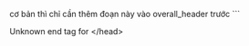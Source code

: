 cơ bản thì chỉ cần thêm đoạn này vào overall\_header trước ```


Unknown end tag for &lt;/head&gt;

``` để chạy tipsy cho những thẻ chứa title mặc định.



```




<script type="text/javascript" src="http://onehackoranother.com/projects/jquery/tipsy/javascripts/jquery.tipsy.js">

Unknown end tag for &lt;/script&gt;


<link rel="stylesheet" type="text/css" href="http://onehackoranother.com/projects/jquery/tipsy/stylesheets/tipsy.css" media="all" />
<script type="text/javascript">
$(function(){
$('[title]').tipsy({fade: true,gravity:'s'});
// hiệu ứng fade khi ẩn hiện, vị trí ở trên.
});


Unknown end tag for &lt;/script&gt;




```

```
        $(function(){
$("[title]").not(":has([title])").tooltip();
$("[tip]").tooltip({
placement: 'bottom',
title: function() {return $(this).attr("tip");}
});
});```
muốn tùy chỉnh nâng cao hơn thì đọc thêm document :
http://onehackoranother.com/projects/jquery/tipsy/
http://diendan.chinhphuc.info/t24792-topic?highlight=tipsy

Tải về tự upload : https://github.com/jaz303/tipsy